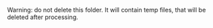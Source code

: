 Warning: do not delete this folder.
It will contain temp files, that will be deleted after processing.
